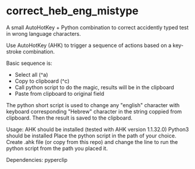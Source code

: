 # correct_heb_eng_mistype
A small AutoHotKey + Python combination to correct accidently typed test in wrong language characters.

Use AutoHotKey (AHK) to trigger a sequence of actions based on a key-stroke combination.

Basic sequence is:
* Select all (^a)
* Copy to clipboard (^c)
* Call python script to do the magic, results will be in the clipboard
* Paste from clipboard to original field

The python short script is used to change any "english" character with keyboard corresponding "Hebrew" character in the string coppied from clipboard. Then the result is saved to the clipboard.

Usage:
AHK should be installed (tested with AHK version 1.1.32.0)
Python3 should be installed
Place the python script in the path of your choice. 
Create .ahk file (or copy from this repo) and change the line to run the python script from the path you placed it.

Dependencies:
pyperclip
